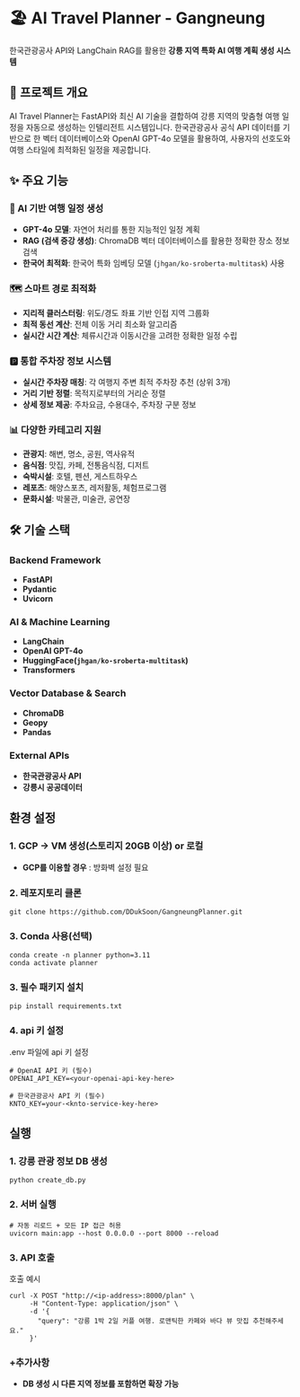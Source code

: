 # 🏖️ AI Travel Planner - Gangneung

한국관광공사 API와 LangChain RAG를 활용한 **강릉 지역 특화 AI 여행 계획 생성 시스템**

## 🎯 프로젝트 개요

AI Travel Planner는 FastAPI와 최신 AI 기술을 결합하여 강릉 지역의 맞춤형 여행 일정을 자동으로 생성하는 인텔리전트 시스템입니다. 한국관광공사 공식 API 데이터를 기반으로 한 벡터 데이터베이스와 OpenAI GPT-4o 모델을 활용하여, 사용자의 선호도와 여행 스타일에 최적화된 일정을 제공합니다.

## ✨ 주요 기능

### 🤖 AI 기반 여행 일정 생성
- **GPT-4o 모델**: 자연어 처리를 통한 지능적인 일정 계획
- **RAG (검색 증강 생성)**: ChromaDB 벡터 데이터베이스를 활용한 정확한 장소 정보 검색
- **한국어 최적화**: 한국어 특화 임베딩 모델 (`jhgan/ko-sroberta-multitask`) 사용

### 🗺️ 스마트 경로 최적화
- **지리적 클러스터링**: 위도/경도 좌표 기반 인접 지역 그룹화
- **최적 동선 계산**: 전체 이동 거리 최소화 알고리즘
- **실시간 시간 계산**: 체류시간과 이동시간을 고려한 정확한 일정 수립

### 🅿️ 통합 주차장 정보 시스템
- **실시간 주차장 매칭**: 각 여행지 주변 최적 주차장 추천 (상위 3개)
- **거리 기반 정렬**: 목적지로부터의 거리순 정렬
- **상세 정보 제공**: 주차요금, 수용대수, 주차장 구분 정보

### 📊 다양한 카테고리 지원
- **관광지**: 해변, 명소, 공원, 역사유적
- **음식점**: 맛집, 카페, 전통음식점, 디저트
- **숙박시설**: 호텔, 펜션, 게스트하우스
- **레포츠**: 해양스포츠, 레저활동, 체험프로그램
- **문화시설**: 박물관, 미술관, 공연장

## 🛠 기술 스택

### Backend Framework

- **FastAPI**  
- **Pydantic**  
- **Uvicorn**

### AI & Machine Learning

- **LangChain**
- **OpenAI GPT-4o** 
- **HuggingFace(`jhgan/ko-sroberta-multitask`)**
- **Transformers** 

### Vector Database & Search

- **ChromaDB** 
- **Geopy** 
- **Pandas**

### External APIs

- **한국관광공사 API** 
- **강릉시 공공데이터** 


## 환경 설정
### 1. GCP -> VM 생성(스토리지 20GB 이상) or 로컬 
- **GCP를 이용할 경우** : 방화벽 설정 필요
  
### 2. 레포지토리 클론

```
git clone https://github.com/DDukSoon/GangneungPlanner.git
```

### 3. Conda 사용(선택)

```
conda create -n planner python=3.11
conda activate planner
```

### 3. 필수 패키지 설치

```
pip install requirements.txt
```

### 4. api 키 설정

.env 파일에 api 키 설정 
```
# OpenAI API 키 (필수)
OPENAI_API_KEY=<your-openai-api-key-here>

# 한국관광공사 API 키 (필수)
KNTO_KEY=your-<knto-service-key-here>
```
## 실행

### 1. 강릉 관광 정보 DB 생성
```
python create_db.py
```

### 2. 서버 실행
```
# 자동 리로드 + 모든 IP 접근 허용
uvicorn main:app --host 0.0.0.0 --port 8000 --reload
```

### 3. API 호출
호출 예시
```
curl -X POST "http://<ip-address>:8000/plan" \
     -H "Content-Type: application/json" \
     -d '{
       "query": "강릉 1박 2일 커플 여행. 로맨틱한 카페와 바다 뷰 맛집 추천해주세요."
     }'

```

### +추가사항
- **DB 생성 시 다른 지역 정보를 포함하면 확장 가능**
